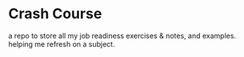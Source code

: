 # Crash Course
a repo to store all my job readiness exercises & notes, and examples. helping me refresh on a subject.
